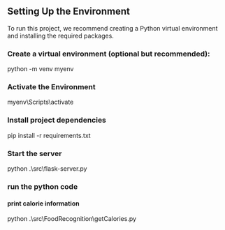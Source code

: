 ## Setting Up the Environment
To run this project, we recommend creating a Python virtual environment and installing the required packages.

### Create a virtual environment (optional but recommended):
   python -m venv myenv

###  Activate the Environment 
myenv\Scripts\activate

###  Install project dependencies 
pip install -r requirements.txt

### Start the server
python .\src\flask-server.py

###  run the python code 
#### print calorie information
python .\src\FoodRecognition\getCalories.py

